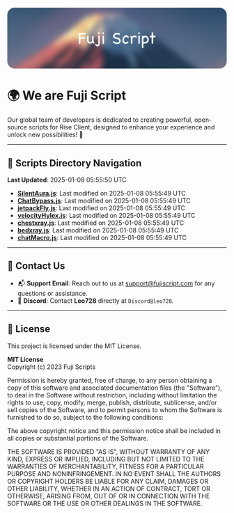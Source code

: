 ![Banner](.github/b.webp)

# 🌍 **We are Fuji Script**

Our global team of developers is dedicated to creating powerful, open-source scripts for Rise Client, designed to enhance your experience and unlock new possibilities! 🌟

---
<!-- SCRIPTS_NAVIGATION_START -->
## 📂 **Scripts Directory Navigation**

**Last Updated**: 2025-01-08 05:55:50 UTC

- **[SilentAura.js](scripts/SilentAura.js)**: Last modified on 2025-01-08 05:55:49 UTC
- **[ChatBypass.js](scripts/ChatBypass.js)**: Last modified on 2025-01-08 05:55:49 UTC
- **[jetpackFly.js](scripts/jetpackFly.js)**: Last modified on 2025-01-08 05:55:49 UTC
- **[velocityHylex.js](scripts/velocityHylex.js)**: Last modified on 2025-01-08 05:55:49 UTC
- **[chestxray.js](scripts/chestxray.js)**: Last modified on 2025-01-08 05:55:49 UTC
- **[bedxray.js](scripts/bedxray.js)**: Last modified on 2025-01-08 05:55:49 UTC
- **[chatMacro.js](scripts/chatMacro.js)**: Last modified on 2025-01-08 05:55:49 UTC

<!-- SCRIPTS_NAVIGATION_END -->

---

## 💬 **Contact Us**  
- 📬 **Support Email**: Reach out to us at [support@fujiscript.com](mailto:support@fujiscript.com) for any questions or assistance.  
- 💬 **Discord**: Contact **Leo728** directly at `Discord@leo728`.

---

## 📜 **License**

This project is licensed under the MIT License.  

**MIT License**  
Copyright (c) 2023 Fuji Scripts  

Permission is hereby granted, free of charge, to any person obtaining a copy of this software and associated documentation files (the "Software"), to deal in the Software without restriction, including without limitation the rights to use, copy, modify, merge, publish, distribute, sublicense, and/or sell copies of the Software, and to permit persons to whom the Software is furnished to do so, subject to the following conditions:  

The above copyright notice and this permission notice shall be included in all copies or substantial portions of the Software.  

THE SOFTWARE IS PROVIDED "AS IS", WITHOUT WARRANTY OF ANY KIND, EXPRESS OR IMPLIED, INCLUDING BUT NOT LIMITED TO THE WARRANTIES OF MERCHANTABILITY, FITNESS FOR A PARTICULAR PURPOSE AND NONINFRINGEMENT. IN NO EVENT SHALL THE AUTHORS OR COPYRIGHT HOLDERS BE LIABLE FOR ANY CLAIM, DAMAGES OR OTHER LIABILITY, WHETHER IN AN ACTION OF CONTRACT, TORT OR OTHERWISE, ARISING FROM, OUT OF OR IN CONNECTION WITH THE SOFTWARE OR THE USE OR OTHER DEALINGS IN THE SOFTWARE.  

